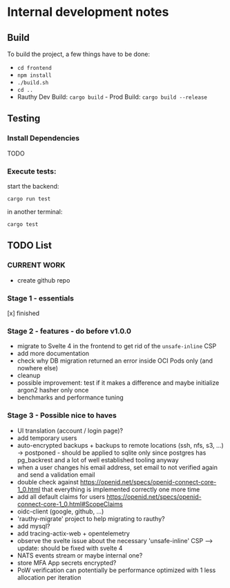 # Internal development notes

## Build

To build the project, a few things have to be done:
- `cd frontend`
- `npm install`
- `./build.sh`
- `cd ..`
- Rauthy Dev Build: `cargo build` - Prod Build: `cargo build --release`

## Testing

### Install Dependencies

TODO

### Execute tests:

start the backend:

`cargo run test`

in another terminal:

`cargo test`

## TODO List

### CURRENT WORK

- create github repo

### Stage 1 - essentials

[x] finished

### Stage 2 - features - do before v1.0.0

- migrate to Svelte 4 in the frontend to get rid of the `unsafe-inline` CSP
- add more documentation
- check why DB migration returned an error inside OCI Pods only (and nowhere else)
- cleanup
- possible improvement: test if it makes a difference and maybe initialize argon2 hasher only once
- benchmarks and performance tuning

### Stage 3 - Possible nice to haves

- UI translation (account / login page)?
- add temporary users
- auto-encrypted backups + backups to remote locations (ssh, nfs, s3, ...) -> postponed - should be applied to sqlite only
since postgres has pg_backrest and a lot of well established tooling anyway
- when a user changes his email address, set email to not verified again and send a validation email
- double check against https://openid.net/specs/openid-connect-core-1_0.html that everything is implemented correctly one more time
- add all default claims for users https://openid.net/specs/openid-connect-core-1_0.html#ScopeClaims
- oidc-client (google, github, ...)
- 'rauthy-migrate' project to help migrating to rauthy?
- add mysql?
- add tracing-actix-web + opentelemetry
- observe the svelte issue about the necessary 'unsafe-inline' CSP --> update: should be fixed with svelte 4
- NATS events stream or maybe internal one?
- store MFA App secrets encrypted?
- PoW verification can potentially be performance optimized with 1 less allocation per iteration
